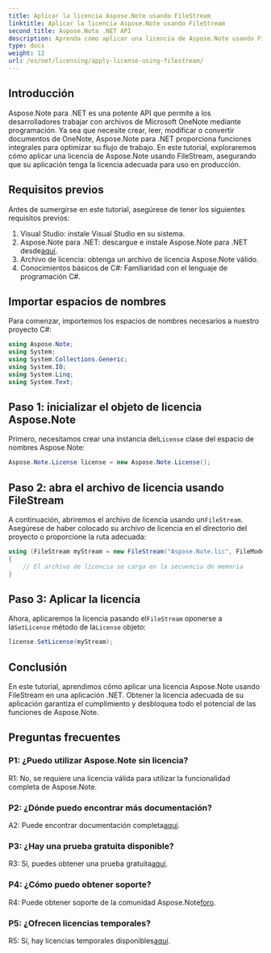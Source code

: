 ```yaml
---
title: Aplicar la licencia Aspose.Note usando FileStream
linktitle: Aplicar la licencia Aspose.Note usando FileStream
second_title: Aspose.Nota .NET API
description: Aprenda cómo aplicar una licencia de Aspose.Note usando FileStream en sus aplicaciones .NET para una integración perfecta.
type: docs
weight: 12
url: /es/net/licensing/apply-license-using-filestream/
---
```

## Introducción

Aspose.Note para .NET es una potente API que permite a los desarrolladores trabajar con archivos de Microsoft OneNote mediante programación. Ya sea que necesite crear, leer, modificar o convertir documentos de OneNote, Aspose.Note para .NET proporciona funciones integrales para optimizar su flujo de trabajo. En este tutorial, exploraremos cómo aplicar una licencia de Aspose.Note usando FileStream, asegurando que su aplicación tenga la licencia adecuada para uso en producción.

## Requisitos previos

Antes de sumergirse en este tutorial, asegúrese de tener los siguientes requisitos previos:

1. Visual Studio: instale Visual Studio en su sistema.
2.  Aspose.Note para .NET: descargue e instale Aspose.Note para .NET desde[aquí](https://releases.aspose.com/note/net/).
3. Archivo de licencia: obtenga un archivo de licencia Aspose.Note válido.
4. Conocimientos básicos de C#: Familiaridad con el lenguaje de programación C#.

## Importar espacios de nombres

Para comenzar, importemos los espacios de nombres necesarios a nuestro proyecto C#:

```csharp
using Aspose.Note;
using System;
using System.Collections.Generic;
using System.IO;
using System.Linq;
using System.Text;
```

## Paso 1: inicializar el objeto de licencia Aspose.Note

 Primero, necesitamos crear una instancia del`License` clase del espacio de nombres Aspose.Note:

```csharp
Aspose.Note.License license = new Aspose.Note.License();
```

## Paso 2: abra el archivo de licencia usando FileStream

 A continuación, abriremos el archivo de licencia usando un`FileStream`. Asegúrese de haber colocado su archivo de licencia en el directorio del proyecto o proporcione la ruta adecuada:

```csharp
using (FileStream myStream = new FileStream("Aspose.Note.lic", FileMode.Open))
{
    // El archivo de licencia se carga en la secuencia de memoria
}
```

## Paso 3: Aplicar la licencia

 Ahora, aplicaremos la licencia pasando el`FileStream` oponerse a la`SetLicense` método de la`License` objeto:

```csharp
license.SetLicense(myStream);
```

## Conclusión

En este tutorial, aprendimos cómo aplicar una licencia Aspose.Note usando FileStream en una aplicación .NET. Obtener la licencia adecuada de su aplicación garantiza el cumplimiento y desbloquea todo el potencial de las funciones de Aspose.Note.

## Preguntas frecuentes

### P1: ¿Puedo utilizar Aspose.Note sin licencia?

R1: No, se requiere una licencia válida para utilizar la funcionalidad completa de Aspose.Note.

### P2: ¿Dónde puedo encontrar más documentación?

 A2: Puede encontrar documentación completa[aquí](https://reference.aspose.com/note/net/).

### P3: ¿Hay una prueba gratuita disponible?

 R3: Sí, puedes obtener una prueba gratuita[aquí](https://releases.aspose.com/).

### P4: ¿Cómo puedo obtener soporte?

R4: Puede obtener soporte de la comunidad Aspose.Note[foro](https://forum.aspose.com/c/note/28).

### P5: ¿Ofrecen licencias temporales?

 R5: Sí, hay licencias temporales disponibles[aquí](https://purchase.aspose.com/temporary-license/).